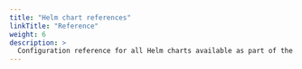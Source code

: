 ```yaml
---
title: "Helm chart references"
linkTitle: "Reference"
weight: 6
description: >
  Configuration reference for all Helm charts available as part of the K8ssandra platform.
---
```

